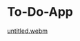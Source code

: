# To-Do-App

[untitled.webm](https://github.com/Ms-elliebb/To-Do-App/assets/74204751/065c53f8-b973-4524-b032-318313897645)

